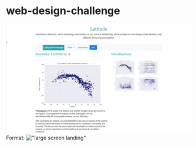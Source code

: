 # web-design-challenge

![GitHub Logo](Images/landingResize.png)
Format: !["large screen landing"](url)
